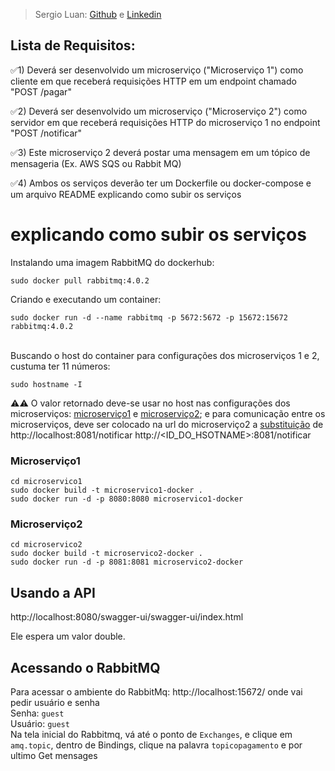 > Sergio Luan: [Github](https://github.com/sergioyi) e [Linkedin](www.linkedin.com/in/sergio-dos-santos-7b2142261)
## Lista de Requisitos:
✅1) Deverá ser desenvolvido um microserviço ("Microserviço 1") como cliente em que receberá requisições HTTP em um endpoint chamado "POST /pagar"

✅2) Deverá ser desenvolvido um microserviço ("Microserviço 2") como servidor em que receberá requisições HTTP do microserviço 1 no endpoint "POST /notificar" 

✅3) Este microserviço 2 deverá postar uma mensagem em um tópico de mensageria (Ex. AWS SQS ou Rabbit MQ) 

✅4) Ambos os serviços deverão ter um Dockerfile ou docker-compose e um arquivo README explicando como subir os serviços 

#   explicando como subir os serviços
Instalando uma imagem RabbitMQ do dockerhub:
```shell
sudo docker pull rabbitmq:4.0.2
```
Criando e executando um container:
```shell
sudo docker run -d --name rabbitmq -p 5672:5672 -p 15672:15672 rabbitmq:4.0.2
```
\
Buscando o host do container para configurações dos microserviços 1 e 2, custuma ter 11 números:
```shell
sudo hostname -I
```
⚠️⚠️ O valor retornado deve-se usar no host nas configurações dos microserviços: [microserviço1](./microservico1/src/main/resources/application.properties#L3) e [microserviço2](./microservico2/src/main/resources/application.properties); e para comunicação entre os microserviços, deve ser colocado na url do microserviço2 a [substituição](./microservico1/src/main/java/com/workspace/microservico1/controller/Pagamento.java#L13) de http://localhost:8081/notificar http://<ID_DO_HSOTNAME>:8081/notificar

### Microserviço1 
```shell
cd microservico1
sudo docker build -t microservico1-docker .
sudo docker run -d -p 8080:8080 microservico1-docker
```
### Microserviço2 
```shell
cd microservico2
sudo docker build -t microservico2-docker .
sudo docker run -d -p 8081:8081 microservico2-docker
```
## Usando a API
http://localhost:8080/swagger-ui/swagger-ui/index.html

Ele espera um valor double.
## Acessando o RabbitMQ
Para acessar o ambiente do RabbitMq:  http://localhost:15672/ onde vai pedir usuário e senha \
Senha: `guest`\
Usuário: `guest`\
Na tela inicial do Rabbitmq, vá até o ponto de `Exchanges`, e clique em `amq.topic`, dentro de Bindings, clique na palavra `topicopagamento` e por ultimo Get mensages
